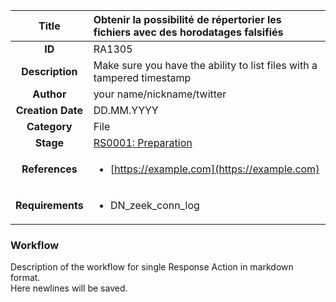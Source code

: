 | Title                       | Obtenir la possibilité de répertorier les fichiers avec des horodatages falsifiés         |
|:---------------------------:|:--------------------|
| **ID**                      | RA1305            |
| **Description**             | Make sure you have the ability to list files with a tampered timestamp   |
| **Author**                  | your name/nickname/twitter        |
| **Creation Date**           | DD.MM.YYYY |
| **Category**                | File      |
| **Stage**                   |[RS0001: Preparation](../Response_Stages/RS0001.md)| 
| **References** |<ul><li>[https://example.com](https://example.com)</li></ul>|
| **Requirements** |<ul><li>DN_zeek_conn_log</li></ul>|

### Workflow

Description of the workflow for single Response Action in markdown format.  
Here newlines will be saved.
